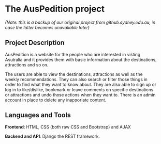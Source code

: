 # The AusPedition project

*(Note: this is a backup of our original project from github.sydney.edu.au, in case the latter becomes unavaliable later)*

## Project Description
AusPedition is a website for the people who are interested in visting Asutralia and it provides them with basic information about the destinations, attractions and so on. 

The users are able to view the destinations, attractions as well as the weekly recommendations. They can also search or filter those things in order to find what they want to know about. They are also able to sign up or log in to like/dislike, bookmark or leave comments on specific destinations or attractions and undo those actions when they want to. There is an admin account in place to delete any inapporiate content.
 
## Languages and Tools
**Frontend**: HTML, CSS (both raw CSS and Bootstrap) and AJAX

**Backend and API**: Django the REST framework.
